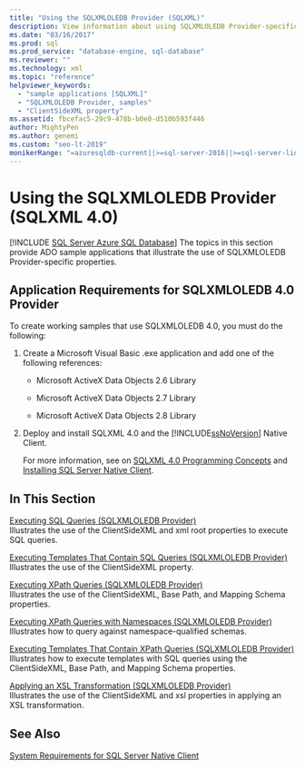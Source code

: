 ```yaml
---
title: "Using the SQLXMLOLEDB Provider (SQLXML)"
description: View information about using SQLXMLOLEDB Provider-specific properties in ADO applications.
ms.date: "03/16/2017"
ms.prod: sql
ms.prod_service: "database-engine, sql-database"
ms.reviewer: ""
ms.technology: xml
ms.topic: "reference"
helpviewer_keywords: 
  - "sample applications [SQLXML]"
  - "SQLXMLOLEDB Provider, samples"
  - "ClientSideXML property"
ms.assetid: fbcefac5-29c9-478b-b0e0-d510b593f446
author: MightyPen
ms.author: genemi
ms.custom: "seo-lt-2019"
monikerRange: "=azuresqldb-current||>=sql-server-2016||>=sql-server-linux-2017||=azuresqldb-mi-current"
---
```

# Using the SQLXMLOLEDB Provider (SQLXML 4.0)
[!INCLUDE [SQL Server Azure SQL Database](../../../includes/applies-to-version/sql-asdb.md)]
  The topics in this section provide ADO sample applications that illustrate the use of SQLXMLOLEDB Provider-specific properties.  
  
## Application Requirements for SQLXMLOLEDB 4.0 Provider  
 To create working samples that use SQLXMLOLEDB 4.0, you must do the following:  
  
1.  Create a Microsoft Visual Basic .exe application and add one of the following references:  
  
    -   Microsoft ActiveX Data Objects 2.6 Library  
  
    -   Microsoft ActiveX Data Objects 2.7 Library  
  
    -   Microsoft ActiveX Data Objects 2.8 Library  
  
2.  Deploy and install SQLXML 4.0 and the [!INCLUDE[ssNoVersion](../../../includes/ssnoversion-md.md)] Native Client.  

     For more information, see on [SQLXML 4.0 Programming Concepts](../../../relational-databases/sqlxml/sqlxml-4-0-programming-concepts.md) and [Installing SQL Server Native Client](../../../relational-databases/native-client/applications/installing-sql-server-native-client.md).  
  
## In This Section  
 [Executing SQL Queries &#40;SQLXMLOLEDB Provider&#41;](../../../relational-databases/sqlxml-annotated-xsd-schemas-xpath-queries/data-access-components-provider/executing-sql-queries-sqlxmloledb-provider.md)  
 Illustrates the use of the ClientSideXML and xml root properties to execute SQL queries.  
  
 [Executing Templates That Contain SQL Queries &#40;SQLXMLOLEDB Provider&#41;](../../../relational-databases/sqlxml-annotated-xsd-schemas-xpath-queries/data-access-components-provider/executing-templates-that-contain-sql-queries-sqlxmloledb-provider.md)  
 Illustrates the use of the ClientSideXML property.  
  
 [Executing XPath Queries &#40;SQLXMLOLEDB Provider&#41;](../../../relational-databases/sqlxml-annotated-xsd-schemas-xpath-queries/data-access-components-provider/executing-xpath-queries-sqlxmloledb-provider.md)  
 Illustrates the use of the ClientSideXML, Base Path, and Mapping Schema properties.  
  
 [Executing XPath Queries with Namespaces &#40;SQLXMLOLEDB Provider&#41;](../../../relational-databases/sqlxml-annotated-xsd-schemas-xpath-queries/data-access-components-provider/executing-xpath-queries-with-namespaces-sqlxmloledb-provider.md)  
 Illustrates how to query against namespace-qualified schemas.  
  
 [Executing Templates That Contain XPath Queries &#40;SQLXMLOLEDB Provider&#41;](../../../relational-databases/sqlxml-annotated-xsd-schemas-xpath-queries/data-access-components-provider/executing-templates-that-contain-xpath-queries-sqlxmloledb-provider.md)  
 Illustrates how to execute templates with SQL queries using the ClientSideXML, Base Path, and Mapping Schema properties.  
  
 [Applying an XSL Transformation &#40;SQLXMLOLEDB Provider&#41;](../../../relational-databases/sqlxml-annotated-xsd-schemas-xpath-queries/data-access-components-provider/applying-an-xsl-transformation-sqlxmloledb-provider.md)  
 Illustrates the use of the ClientSideXML and xsl properties in applying an XSL transformation.  
  
## See Also  
 [System Requirements for SQL Server Native Client](../../../relational-databases/native-client/system-requirements-for-sql-server-native-client.md)  
  
  
